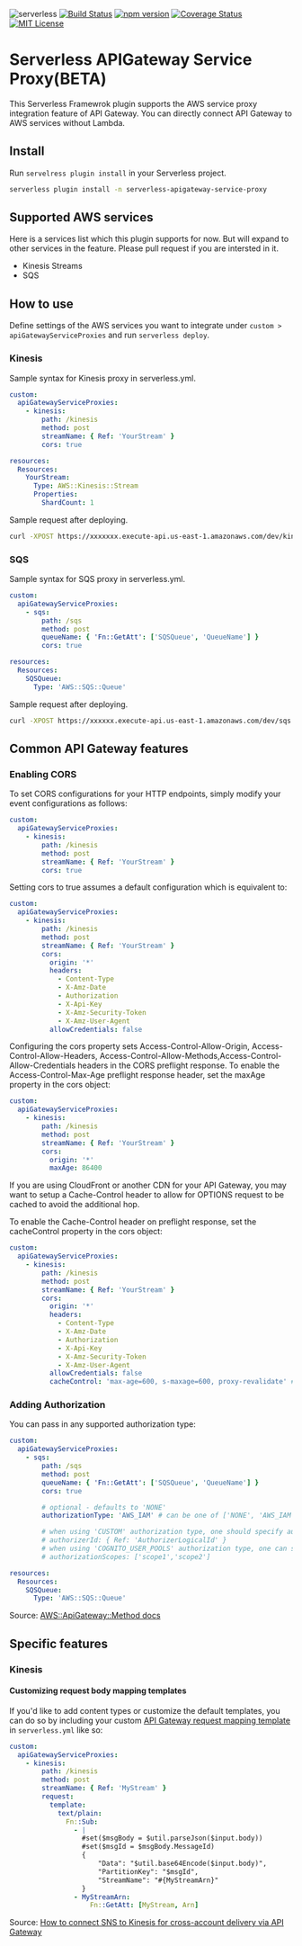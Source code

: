 ![serverless](http://public.serverless.com/badges/v3.svg)
[![Build Status](https://travis-ci.org/horike37/serverless-apigateway-service-proxy.svg?branch=master)](https://travis-ci.org/horike37/serverless-apigateway-service-proxy) [![npm version](https://badge.fury.io/js/serverless-apigateway-service-proxy.svg)](https://badge.fury.io/js/serverless-apigateway-service-proxy) [![Coverage Status](https://coveralls.io/repos/github/horike37/serverless-apigateway-service-proxy/badge.svg?branch=master)](https://coveralls.io/github/horike37/serverless-apigateway-service-proxy?branch=master) [![MIT License](http://img.shields.io/badge/license-MIT-blue.svg?style=flat)](LICENSE)

# Serverless APIGateway Service Proxy(BETA)

This Serverless Framewrok plugin supports the AWS service proxy integration feature of API Gateway. You can directly connect API Gateway to AWS services without Lambda.

## Install

Run `servelress plugin install` in your Serverless project.

```bash
serverless plugin install -n serverless-apigateway-service-proxy
```

## Supported AWS services

Here is a services list which this plugin supports for now. But will expand to other services in the feature.
Please pull request if you are intersted in it.

- Kinesis Streams
- SQS

## How to use

Define settings of the AWS services you want to integrate under `custom > apiGatewayServiceProxies` and run `serverless deploy`.

### Kinesis

Sample syntax for Kinesis proxy in serverless.yml.

```yaml
custom:
  apiGatewayServiceProxies:
    - kinesis:
        path: /kinesis
        method: post
        streamName: { Ref: 'YourStream' }
        cors: true

resources:
  Resources:
    YourStream:
      Type: AWS::Kinesis::Stream
      Properties:
        ShardCount: 1
```

Sample request after deploying.

```bash
curl -XPOST https://xxxxxxx.execute-api.us-east-1.amazonaws.com/dev/kinesis -d '{"Data": "some data","PartitionKey": "some key"}'  -H 'Content-Type:application/json'
```

### SQS

Sample syntax for SQS proxy in serverless.yml.

```yaml
custom:
  apiGatewayServiceProxies:
    - sqs:
        path: /sqs
        method: post
        queueName: { 'Fn::GetAtt': ['SQSQueue', 'QueueName'] }
        cors: true

resources:
  Resources:
    SQSQueue:
      Type: 'AWS::SQS::Queue'
```

Sample request after deploying.

```bash
curl -XPOST https://xxxxxx.execute-api.us-east-1.amazonaws.com/dev/sqs -d '{"message": "testtest"}' -H 'Content-Type:application/json'
```

## Common API Gateway features

### Enabling CORS

To set CORS configurations for your HTTP endpoints, simply modify your event configurations as follows:

```yml
custom:
  apiGatewayServiceProxies:
    - kinesis:
        path: /kinesis
        method: post
        streamName: { Ref: 'YourStream' }
        cors: true
```

Setting cors to true assumes a default configuration which is equivalent to:

```yml
custom:
  apiGatewayServiceProxies:
    - kinesis:
        path: /kinesis
        method: post
        streamName: { Ref: 'YourStream' }
        cors:
          origin: '*'
          headers:
            - Content-Type
            - X-Amz-Date
            - Authorization
            - X-Api-Key
            - X-Amz-Security-Token
            - X-Amz-User-Agent
          allowCredentials: false
```

Configuring the cors property sets Access-Control-Allow-Origin, Access-Control-Allow-Headers, Access-Control-Allow-Methods,Access-Control-Allow-Credentials headers in the CORS preflight response.
To enable the Access-Control-Max-Age preflight response header, set the maxAge property in the cors object:

```yml
custom:
  apiGatewayServiceProxies:
    - kinesis:
        path: /kinesis
        method: post
        streamName: { Ref: 'YourStream' }
        cors:
          origin: '*'
          maxAge: 86400
```

If you are using CloudFront or another CDN for your API Gateway, you may want to setup a Cache-Control header to allow for OPTIONS request to be cached to avoid the additional hop.

To enable the Cache-Control header on preflight response, set the cacheControl property in the cors object:

```yml
custom:
  apiGatewayServiceProxies:
    - kinesis:
        path: /kinesis
        method: post
        streamName: { Ref: 'YourStream' }
        cors:
          origin: '*'
          headers:
            - Content-Type
            - X-Amz-Date
            - Authorization
            - X-Api-Key
            - X-Amz-Security-Token
            - X-Amz-User-Agent
          allowCredentials: false
          cacheControl: 'max-age=600, s-maxage=600, proxy-revalidate' # Caches on browser and proxy for 10 minutes and doesnt allow proxy to serve out of date content
```

### Adding Authorization

You can pass in any supported authorization type:

```yml
custom:
  apiGatewayServiceProxies:
    - sqs:
        path: /sqs
        method: post
        queueName: { 'Fn::GetAtt': ['SQSQueue', 'QueueName'] }
        cors: true

        # optional - defaults to 'NONE'
        authorizationType: 'AWS_IAM' # can be one of ['NONE', 'AWS_IAM', 'CUSTOM', 'COGNITO_USER_POOLS']

        # when using 'CUSTOM' authorization type, one should specify authorizerId
        # authorizerId: { Ref: 'AuthorizerLogicalId' }
        # when using 'COGNITO_USER_POOLS' authorization type, one can specify a list of authorization scopes
        # authorizationScopes: ['scope1','scope2']

resources:
  Resources:
    SQSQueue:
      Type: 'AWS::SQS::Queue'
```

Source: [AWS::ApiGateway::Method docs](https://docs.aws.amazon.com/AWSCloudFormation/latest/UserGuide/aws-resource-apigateway-method.html#cfn-apigateway-method-authorizationtype)

## Specific features

### Kinesis

#### Customizing request body mapping templates

If you'd like to add content types or customize the default templates, you can do so by including your custom [API Gateway request mapping template](https://docs.aws.amazon.com/apigateway/latest/developerguide/api-gateway-mapping-template-reference.html) in `serverless.yml` like so:

```yml
custom:
  apiGatewayServiceProxies:
    - kinesis:
        path: /kinesis
        method: post
        streamName: { Ref: 'MyStream' }
        request:
          template:
            text/plain:
              Fn::Sub:
                - |
                  #set($msgBody = $util.parseJson($input.body))
                  #set($msgId = $msgBody.MessageId)
                  {
                      "Data": "$util.base64Encode($input.body)",
                      "PartitionKey": "$msgId",
                      "StreamName": "#{MyStreamArn}"
                  }
                - MyStreamArn:
                    Fn::GetAtt: [MyStream, Arn]
```

Source: [How to connect SNS to Kinesis for cross-account delivery via API Gateway](https://theburningmonk.com/2019/07/how-to-connect-sns-to-kinesis-for-cross-account-delivery-via-api-gateway/)
